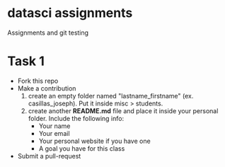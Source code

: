 datasci assignments
===================

Assignments and git testing

# Task 1

- Fork this repo
- Make a contribution 
    1. create an empty folder named "lastname\_firstname" (ex. 
    casillas\_joseph). Put it inside misc > students.
    2. create another **README.md** file and place it inside your personal 
    folder. Include the following info:
        - Your name
        - Your email
        - Your personal website if you have one
        - A goal you have for this class
- Submit a pull-request
